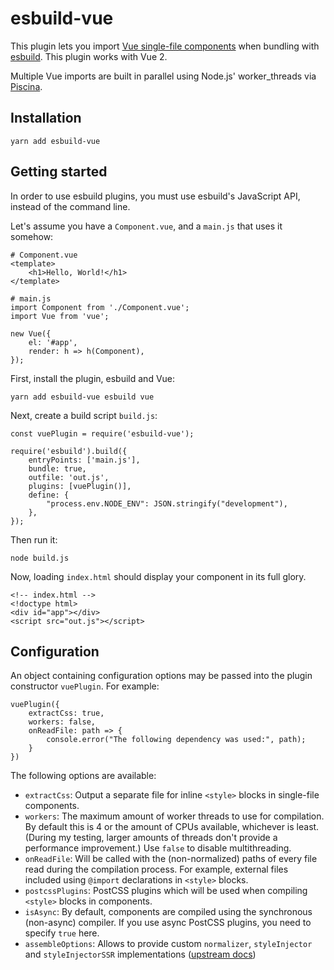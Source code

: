 # esbuild-vue

This plugin lets you import [Vue single-file components][sfc] when bundling with [esbuild]. This plugin works with Vue 2.

Multiple Vue imports are built in parallel using Node.js' worker_threads via [Piscina].

## Installation

```
yarn add esbuild-vue
```

## Getting started

In order to use esbuild plugins, you must use esbuild's JavaScript API, instead of the command line.

Let's assume you have a `Component.vue`, and a `main.js` that uses it somehow:

```
# Component.vue
<template>
    <h1>Hello, World!</h1>
</template>
```

```
# main.js
import Component from './Component.vue';
import Vue from 'vue';

new Vue({
    el: '#app',
    render: h => h(Component),
});
```

First, install the plugin, esbuild and Vue:

```
yarn add esbuild-vue esbuild vue
```

Next, create a build script `build.js`:

```
const vuePlugin = require('esbuild-vue');

require('esbuild').build({
    entryPoints: ['main.js'],
    bundle: true,
    outfile: 'out.js',
    plugins: [vuePlugin()],
    define: {
        "process.env.NODE_ENV": JSON.stringify("development"),
    },
});
```

Then run it:

```
node build.js
```

Now, loading `index.html` should display your component in its full glory.

```
<!-- index.html -->
<!doctype html>
<div id="app"></div>
<script src="out.js"></script>
```

## Configuration

An object containing configuration options may be passed into the plugin constructor `vuePlugin`. For example:

```
vuePlugin({
    extractCss: true,
    workers: false,
    onReadFile: path => {
        console.error("The following dependency was used:", path);
    }
})
```

The following options are available:

- `extractCss`: Output a separate file for inline `<style>` blocks in single-file components.
- `workers`: The maximum amount of worker threads to use for compilation. By default this is 4 or the amount of CPUs available, whichever is least. (During my testing, larger amounts of threads don't provide a performance improvement.) Use `false` to disable multithreading.
- `onReadFile`: Will be called with the (non-normalized) paths of every file read during the compilation process. For example, external files included using `@import` declarations in `<style>` blocks.
- `postcssPlugins`: PostCSS plugins which will be used when compiling `<style>` blocks in components.
- `isAsync`: By default, components are compiled using the synchronous (non-async) compiler. If you use async PostCSS plugins, you need to specify `true` here.
- `assembleOptions`: Allows to provide custom `normalizer`, `styleInjector` and `styleInjectorSSR` implementations ([upstream docs][vcc])

[sfc]: https://vuejs.org/v2/guide/single-file-components.html
[esbuild]: https://esbuild.github.io/
[piscina]: https://www.npmjs.com/package/piscina
[vcc]: https://github.com/vuejs/vue-component-compiler/tree/v4.2.4#handling-the-output